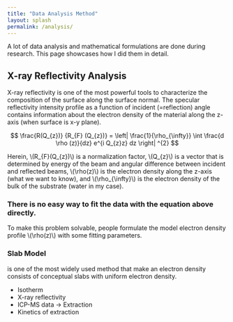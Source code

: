 ```yaml
---
title: "Data Analysis Method"
layout: splash
permalink: /analysis/
---
```


A lot of data analysis and mathematical formulations are done during research. This page showcases how I did them in detail.

## X-ray Reflectivity Analysis

X-ray reflectivity is one of the most powerful tools to characterize the composition of the surface along the surface normal.
The specular reflectivity intensity profile as a function of incident (=reflection) angle contains information about the electron density of the material along the z-axis (when surface is x-y plane).

$$ \frac{R(Q_{z})} {R_{F} (Q_{z})} = \left| \frac{1}{\rho_{\infty}} \int \frac{d \rho (z)}{dz} e^{i Q_{z}z} dz \right| ^{2} $$

Herein, \\(R_{F}(Q_{z})\\) is a normalization factor, \\(Q_{z}\\) is a vector that is determined by energy of the beam and angular difference between incident and reflected beams, \\(\rho(z)\\) is the electron density along the z-axis (what we want to know), and 
\\(\rho_{\infty}\\) is the electron density of the bulk of the substrate (water in my case).

### There is no easy way to fit the data with the equation above directly. 
To make this problem solvable, people formulate the model electron density profile \\(\rho(z)\\) with some fitting parameters.
### Slab Model
is one of the most widely used method that make an electron density consists of conceptual slabs with uniform electron density.

* Isotherm
* X-ray reflectivity
* ICP-MS data -> Extraction
* Kinetics of extraction
